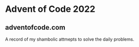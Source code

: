 # Advent of Code 2022
## adventofcode.com

A record of my shambolic attmepts to solve the daily problems.
 
